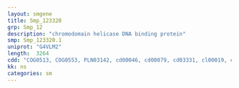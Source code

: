 ```yaml
---
layout: smgene
title: Smp_123320
grp: Smp_12
description: "chromodomain helicase DNA binding protein"
smp: Smp_123320.1
uniprot: "G4VLM2"
length:  3264
cdd: "COG0513, COG0553, PLN03142, cd00046, cd00079, cd03331, cl00019, cl21455, pfam00176, pfam00270, pfam00271, pfam04935, smart00487, smart00490"
kk: ns
categories: sm
---
```

